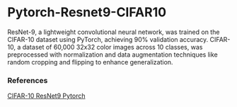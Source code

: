 # Pytorch-Resnet9-CIFAR10
ResNet-9, a lightweight convolutional neural network, was trained on the CIFAR-10 dataset using PyTorch, achieving 90% validation accuracy. CIFAR-10, a dataset of 60,000 32x32 color images across 10 classes, was preprocessed with normalization and data augmentation techniques like random cropping and flipping to enhance generalization.<br>

### References
[CIFAR-10 ResNet9 Pytorch](https://www.kaggle.com/code/datajameson/cifar-10-object-recognition-resnet-acc-94)
